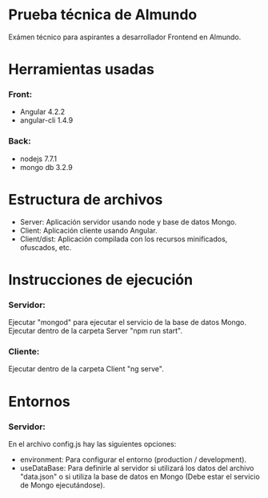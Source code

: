 # Prueba técnica de Almundo
Exámen técnico para aspirantes a desarrollador Frontend en Almundo.

# Herramientas usadas

### Front:
- Angular 4.2.2
- angular-cli 1.4.9

### Back:
- nodejs 7.7.1
- mongo db 3.2.9

# Estructura de archivos
- Server: Aplicación servidor usando node y base de datos Mongo.
- Client: Aplicación cliente usando Angular.
- Client/dist: Aplicación compilada con los recursos minificados, ofuscados, etc.

# Instrucciones de ejecución
### Servidor:
Ejecutar "mongod" para ejecutar el servicio de la base de datos Mongo.
Ejecutar dentro de la carpeta Server "npm run start".

### Cliente:
Ejecutar dentro de la carpeta Client "ng serve".

# Entornos
### Servidor:
En el archivo config.js hay las siguientes opciones:
  - environment: Para configurar el entorno (production / development).
  - useDataBase: Para definirle al servidor si utilizará los datos del archivo "data.json" o si utiliza la base de datos en Mongo (Debe estar el servicio de Mongo ejecutándose).
